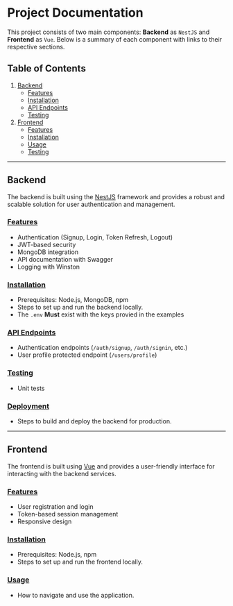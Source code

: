 # Project Documentation

This project consists of two main components: **Backend** as `NestJS` and **Frontend** as `Vue`. Below is a summary of each component with links to their respective sections.

## Table of Contents
1. [Backend](#backend)
   - [Features](#backend-features)
   - [Installation](#backend-installation)
   - [API Endpoints](#backend-api-endpoints)
   - [Testing](#backend-testing)
2. [Frontend](#frontend)
   - [Features](#frontend-features)
   - [Installation](#frontend-installation)
   - [Usage](#frontend-usage)
   - [Testing](#frontend-testing)

---

## Backend

The backend is built using the [NestJS](https://nestjs.com/) framework and provides a robust and scalable solution for user authentication and management.

### [Features](#backend-features)
- Authentication (Signup, Login, Token Refresh, Logout)
- JWT-based security
- MongoDB integration
- API documentation with Swagger
- Logging with Winston

### [Installation](#backend-installation)
- Prerequisites: Node.js, MongoDB, npm
- Steps to set up and run the backend locally.
- The `.env` **Must** exist with the keys provied in the examples

### [API Endpoints](#backend-api-endpoints)
- Authentication endpoints (`/auth/signup`, `/auth/signin`, etc.)
- User profile protected endpoint (`/users/profile`)

### [Testing](#backend-testing)
- Unit tests

### [Deployment](#backend-deployment)
- Steps to build and deploy the backend for production.

---

## Frontend

The frontend is built using [Vue](https://vuejs.org/) and provides a user-friendly interface for interacting with the backend services.

### [Features](#frontend-features)
- User registration and login
- Token-based session management
- Responsive design

### [Installation](#frontend-installation)
- Prerequisites: Node.js, npm
- Steps to set up and run the frontend locally.

### [Usage](#frontend-usage)
- How to navigate and use the application.
